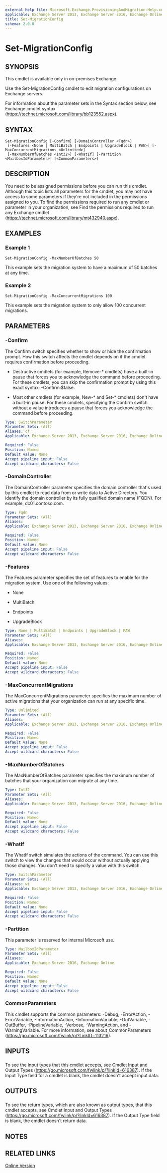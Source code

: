 ```yaml
---
external help file: Microsoft.Exchange.ProvisioningAndMigration-Help.xml
applicable: Exchange Server 2013, Exchange Server 2016, Exchange Online
title: Set-MigrationConfig
schema: 2.0.0
---
```


# Set-MigrationConfig

## SYNOPSIS
This cmdlet is available only in on-premises Exchange.

Use the Set-MigrationConfig cmdlet to edit migration configurations on Exchange servers.

For information about the parameter sets in the Syntax section below, see Exchange cmdlet syntax (https://technet.microsoft.com/library/bb123552.aspx).

## SYNTAX

```
Set-MigrationConfig [-Confirm] [-DomainController <Fqdn>]
 [-Features <None | MultiBatch | Endpoints | UpgradeBlock | PAW>] [-MaxConcurrentMigrations <Unlimited>]
 [-MaxNumberOfBatches <Int32>] [-WhatIf] [-Partition <MailboxIdParameter>] [<CommonParameters>]
```

## DESCRIPTION
You need to be assigned permissions before you can run this cmdlet. Although this topic lists all parameters for the cmdlet, you may not have access to some parameters if they're not included in the permissions assigned to you. To find the permissions required to run any cmdlet or parameter in your organization, see Find the permissions required to run any Exchange cmdlet (https://technet.microsoft.com/library/mt432940.aspx).

## EXAMPLES

### Example 1
```
Set-MigrationConfig -MaxNumberOfBatches 50
```

This example sets the migration system to have a maximum of 50 batches at any time.

### Example 2
```
Set-MigrationConfig -MaxConcurrentMigrations 100
```

This example sets the migration system to only allow 100 concurrent migrations.

## PARAMETERS

### -Confirm
The Confirm switch specifies whether to show or hide the confirmation prompt. How this switch affects the cmdlet depends on if the cmdlet requires confirmation before proceeding.

- Destructive cmdlets (for example, Remove-\* cmdlets) have a built-in pause that forces you to acknowledge the command before proceeding. For these cmdlets, you can skip the confirmation prompt by using this exact syntax: -Confirm:$false.

- Most other cmdlets (for example, New-\* and Set-\* cmdlets) don't have a built-in pause. For these cmdlets, specifying the Confirm switch without a value introduces a pause that forces you acknowledge the command before proceeding.

```yaml
Type: SwitchParameter
Parameter Sets: (All)
Aliases: cf
Applicable: Exchange Server 2013, Exchange Server 2016, Exchange Online

Required: False
Position: Named
Default value: None
Accept pipeline input: False
Accept wildcard characters: False
```

### -DomainController
The DomainController parameter specifies the domain controller that's used by this cmdlet to read data from or write data to Active Directory. You identify the domain controller by its fully qualified domain name (FQDN). For example, dc01.contoso.com.

```yaml
Type: Fqdn
Parameter Sets: (All)
Aliases:
Applicable: Exchange Server 2013, Exchange Server 2016, Exchange Online

Required: False
Position: Named
Default value: None
Accept pipeline input: False
Accept wildcard characters: False
```

### -Features
The Features parameter specifies the set of features to enable for the migration system. Use one of the following values:

- None

- MultiBatch

- Endpoints

- UpgradeBlock

```yaml
Type: None | MultiBatch | Endpoints | UpgradeBlock | PAW
Parameter Sets: (All)
Aliases:
Applicable: Exchange Server 2013, Exchange Server 2016, Exchange Online

Required: False
Position: Named
Default value: None
Accept pipeline input: False
Accept wildcard characters: False
```

### -MaxConcurrentMigrations
The MaxConcurrentMigrations parameter specifies the maximum number of active migrations that your organization can run at any specific time.

```yaml
Type: Unlimited
Parameter Sets: (All)
Aliases:
Applicable: Exchange Server 2013, Exchange Server 2016, Exchange Online

Required: False
Position: Named
Default value: None
Accept pipeline input: False
Accept wildcard characters: False
```

### -MaxNumberOfBatches
The MaxNumberOfBatches parameter specifies the maximum number of batches that your organization can migrate at any time.

```yaml
Type: Int32
Parameter Sets: (All)
Aliases:
Applicable: Exchange Server 2013, Exchange Server 2016, Exchange Online

Required: False
Position: Named
Default value: None
Accept pipeline input: False
Accept wildcard characters: False
```

### -WhatIf
The WhatIf switch simulates the actions of the command. You can use this switch to view the changes that would occur without actually applying those changes. You don't need to specify a value with this switch.

```yaml
Type: SwitchParameter
Parameter Sets: (All)
Aliases: wi
Applicable: Exchange Server 2013, Exchange Server 2016, Exchange Online

Required: False
Position: Named
Default value: None
Accept pipeline input: False
Accept wildcard characters: False
```

### -Partition
This parameter is reserved for internal Microsoft use.

```yaml
Type: MailboxIdParameter
Parameter Sets: (All)
Aliases:
Applicable: Exchange Server 2016, Exchange Online

Required: False
Position: Named
Default value: None
Accept pipeline input: False
Accept wildcard characters: False
```

### CommonParameters
This cmdlet supports the common parameters: -Debug, -ErrorAction, -ErrorVariable, -InformationAction, -InformationVariable, -OutVariable, -OutBuffer, -PipelineVariable, -Verbose, -WarningAction, and -WarningVariable. For more information, see about_CommonParameters (https://go.microsoft.com/fwlink/p/?LinkID=113216).

## INPUTS

###  
To see the input types that this cmdlet accepts, see Cmdlet Input and Output Types (https://go.microsoft.com/fwlink/p/?linkId=616387). If the Input Type field for a cmdlet is blank, the cmdlet doesn't accept input data.

## OUTPUTS

###  
To see the return types, which are also known as output types, that this cmdlet accepts, see Cmdlet Input and Output Types (https://go.microsoft.com/fwlink/p/?linkId=616387). If the Output Type field is blank, the cmdlet doesn't return data.

## NOTES

## RELATED LINKS

[Online Version](https://technet.microsoft.com/library/641aaeb0-3a1b-4cc8-9092-07c9013d77e5.aspx)
